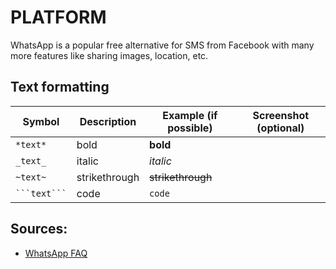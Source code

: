 # PLATFORM
WhatsApp is a popular free alternative for SMS from Facebook with many more features like sharing images, location, etc.
## Text formatting
|Symbol|Description|Example (if possible)|Screenshot (optional)|
|---|---|---|---|
|`*text*`|bold|**bold**|
|`_text_`|italic|*italic*|
|`~text~`|strikethrough|~~strikethrough~~|
|` ```text``` `|code|`code`|

## Sources:
- [WhatsApp FAQ](https://faq.whatsapp.com/556797335179788/)